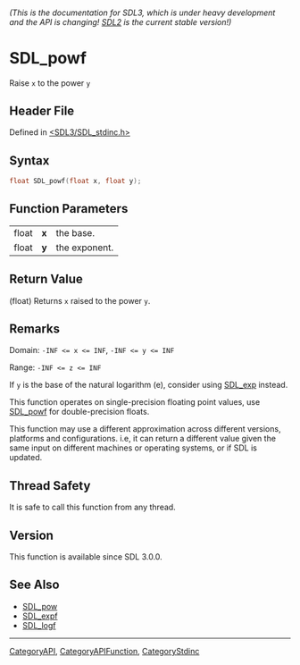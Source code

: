 ###### (This is the documentation for SDL3, which is under heavy development and the API is changing! [SDL2](https://wiki.libsdl.org/SDL2/) is the current stable version!)
# SDL_powf

Raise `x` to the power `y`

## Header File

Defined in [<SDL3/SDL_stdinc.h>](https://github.com/libsdl-org/SDL/blob/main/include/SDL3/SDL_stdinc.h)

## Syntax

```c
float SDL_powf(float x, float y);
```

## Function Parameters

|       |       |               |
| ----- | ----- | ------------- |
| float | **x** | the base.     |
| float | **y** | the exponent. |

## Return Value

(float) Returns `x` raised to the power `y`.

## Remarks

Domain: `-INF <= x <= INF`, `-INF <= y <= INF`

Range: `-INF <= z <= INF`

If `y` is the base of the natural logarithm (e), consider using
[SDL_exp](SDL_exp) instead.

This function operates on single-precision floating point values, use
[SDL_powf](SDL_powf) for double-precision floats.

This function may use a different approximation across different versions,
platforms and configurations. i.e, it can return a different value given
the same input on different machines or operating systems, or if SDL is
updated.

## Thread Safety

It is safe to call this function from any thread.

## Version

This function is available since SDL 3.0.0.

## See Also

- [SDL_pow](SDL_pow)
- [SDL_expf](SDL_expf)
- [SDL_logf](SDL_logf)

----
[CategoryAPI](CategoryAPI), [CategoryAPIFunction](CategoryAPIFunction), [CategoryStdinc](CategoryStdinc)

